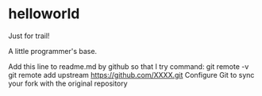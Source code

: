 helloworld
==========

Just for trail!

A little programmer's base.

Add this line to readme.md by github so that I try command:
git remote -v    
git remote add upstream https://github.com/XXXX.git
Configure Git to sync your fork with the original repository

